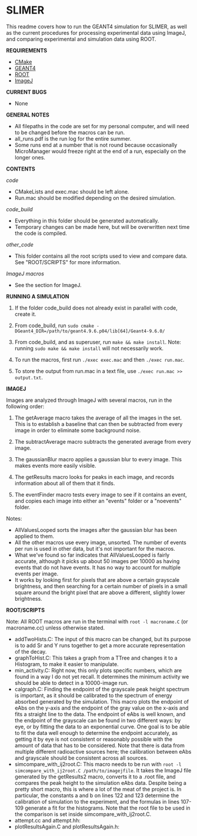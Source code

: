 # SLIMER

This readme covers how to run the GEANT4 simulation for SLIMER, as well as the current procedures for processing experimental data using ImageJ, and comparing experimental and simulation data using ROOT.


**REQUIREMENTS**
- [CMake](https://cmake.org/)
- [GEANT4](http://geant4.web.cern.ch/geant4/)
- [ROOT](https://root.cern.ch/)
- [ImageJ](https://imagej.nih.gov/ij/)


**CURRENT BUGS**
- None

**GENERAL NOTES**
- All filepaths in the code are set for my personal computer, and will need to be changed before the macros can be run.
- all_runs.pdf is the run log for the entire summer.
- Some runs end at a number that is not round because occasionally MicroManager would freeze right at the end of a run, especially on the longer ones.


**CONTENTS**

*code*
- CMakeLists and exec.mac should be left alone.
- Run.mac should be modified depending on the desired simulation.

*code_build*
- Everything in this folder should be generated automatically. 
- Temporary changes can be made here, but will be overwritten next time the code is compiled.

*other_code*
- This folder contains all the root scripts used to view and compare data. See "ROOT/SCRIPTS" for more information.

*ImageJ macros*
- See the section for ImageJ.


**RUNNING A SIMULATION**

1. If the folder code_build does not already exist in parallel with code, create it. 

2. From code_build, run `sudo cmake -DGeant4_DIR=/path/to/geant4.9.6.p04/lib[64]/Geant4-9.6.0/`

3. From code_build, and as superuser, run `make && make install`. Note: running `sudo make && make install` will not necessarily work.

4. To run the macros, first run `./exec exec.mac` and then `./exec run.mac`.

5. To store the output from run.mac in a text file, use `./exec run.mac >> output.txt`.


**IMAGEJ**

Images are analyzed through ImageJ with several macros, run in the following order: 

1. The getAverage macro takes the average of all the images in the set. This is to establish a baseline that can then be subtracted from every image in order to eliminate some background noise.

2. The subtractAverage macro subtracts the generated average from every image.

3. The gaussianBlur macro applies a gaussian blur to every image. This makes events more easily visible.

4. The getResults macro looks for peaks in each image, and records information about all of them that it finds.

5. The eventFinder macro tests every image to see if it contains an event, and copies each image into either an "events" folder or a "noevents" folder.

Notes: 
- AllValuesLooped sorts the images after the gaussian blur has been applied to them. 
- All the other macros use every image, unsorted. The number of events per run is used in other data, but it's not important for the macros. 
- What we've found so far indicates that AllValuesLooped is fairly accurate, although it picks up about 50 images per 10000 as having events that do not have events. It has no way to account for multiple events per image. 
- It works by looking first for pixels that are above a certain grayscale brightness, and then searching for a certain number of pixels in a small square around the bright pixel that are above a different, slightly lower brightness.


**ROOT/SCRIPTS**

Note: All ROOT macros are run in the terminal with `root -l macroname.C` (or macroname.cc) unless otherwise stated.
- addTwoHists.C: The input of this macro can be changed, but its purpose is to add Sr and Y runs together to get a more accurate representation of the decay.
- graphToHist.C: This takes a graph from a TTree and changes it to a Histogram, to make it easier to manipulate.
- min_activity.C: Right now, this only plots specific numbers, which are found in a way I do not yet recall. It determines the minimum activity we should be able to detect in a 10000-image run.
- calgraph.C: Finding the endpoint of the grayscale peak height spectrum is important, as it should be calibrated to the spectrum of energy absorbed generated by the simulation. This macro plots the endpoint of eAbs on the y-axis and the endpoint of the gray value on the x-axis and fits a straight line to the data. The endpoint of eAbs is well known, and the endpoint of the grayscale can be found in two different ways: by eye, or by fitting the data to an exponential curve. One goal is to be able to fit the data well enough to determine the endpoint accurately, as getting it by eye is not consistent or reasonably possible with the amount of data that has to be considered. Note that there is data from multiple different radioactive sources here; the calibration between eAbs and grayscale should be consistent across all sources. 
- simcompare_with_ij2root.C: This macro needs to be run with `root -l simcompare_with_ij2root.C /path/to/imagejfile`. It takes the ImageJ file generated by the getResults2 macro, converts it to a .root file, and compares the peak height to the simulation eAbs data. Despite being a pretty short macro, this is where a lot of the meat of the project is. In particular, the constants a and b on lines 122 and 123 determine the calibration of simulation to the experiment, and the formulas in lines 107-109 generate a fit for the histograms. Note that the root file to be used in the comparison is set inside simcompare_with_ij2root.C.
- attempt.cc and attempt.hh: 
- plotResultsAgain.C and plotResultsAgain.h:

